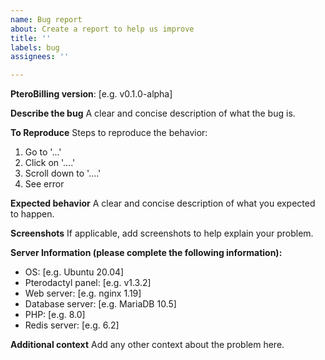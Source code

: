 ```yaml
---
name: Bug report
about: Create a report to help us improve
title: ''
labels: bug
assignees: ''

---
```


**PteroBilling version**: [e.g. v0.1.0-alpha]

**Describe the bug**
A clear and concise description of what the bug is.

**To Reproduce**
Steps to reproduce the behavior:
1. Go to '...'
2. Click on '....'
3. Scroll down to '....'
4. See error

**Expected behavior**
A clear and concise description of what you expected to happen.

**Screenshots**
If applicable, add screenshots to help explain your problem.

**Server Information (please complete the following information):**
 - OS: [e.g. Ubuntu 20.04]
 - Pterodactyl panel: [e.g. v1.3.2]
 - Web server: [e.g. nginx 1.19]
 - Database server: [e.g. MariaDB 10.5]
 - PHP: [e.g. 8.0]
 - Redis server: [e.g. 6.2]

**Additional context**
Add any other context about the problem here.
